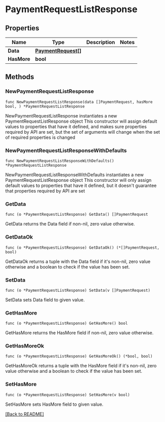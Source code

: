 # PaymentRequestListResponse

## Properties

| Name | Type | Description | Notes |
| ------------ | ------------- | ------------- | ------------- |
| **Data** | [**PaymentRequest[]**](PaymentRequest.md) |  |  |
| **HasMore** | **bool** |  |  |

## Methods

### NewPaymentRequestListResponse

`func NewPaymentRequestListResponse(data []PaymentRequest, hasMore bool, ) *PaymentRequestListResponse`

NewPaymentRequestListResponse instantiates a new PaymentRequestListResponse object
This constructor will assign default values to properties that have it defined,
and makes sure properties required by API are set, but the set of arguments
will change when the set of required properties is changed

### NewPaymentRequestListResponseWithDefaults

`func NewPaymentRequestListResponseWithDefaults() *PaymentRequestListResponse`

NewPaymentRequestListResponseWithDefaults instantiates a new PaymentRequestListResponse object
This constructor will only assign default values to properties that have it defined,
but it doesn't guarantee that properties required by API are set

### GetData

`func (o *PaymentRequestListResponse) GetData() []PaymentRequest`

GetData returns the Data field if non-nil, zero value otherwise.

### GetDataOk

`func (o *PaymentRequestListResponse) GetDataOk() (*[]PaymentRequest, bool)`

GetDataOk returns a tuple with the Data field if it's non-nil, zero value otherwise
and a boolean to check if the value has been set.

### SetData

`func (o *PaymentRequestListResponse) SetData(v []PaymentRequest)`

SetData sets Data field to given value.


### GetHasMore

`func (o *PaymentRequestListResponse) GetHasMore() bool`

GetHasMore returns the HasMore field if non-nil, zero value otherwise.

### GetHasMoreOk

`func (o *PaymentRequestListResponse) GetHasMoreOk() (*bool, bool)`

GetHasMoreOk returns a tuple with the HasMore field if it's non-nil, zero value otherwise
and a boolean to check if the value has been set.

### SetHasMore

`func (o *PaymentRequestListResponse) SetHasMore(v bool)`

SetHasMore sets HasMore field to given value.



[[Back to README]](../../README.md)


